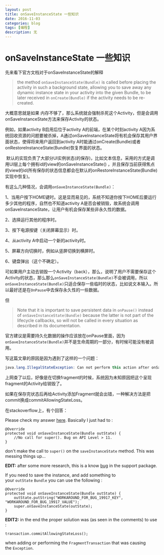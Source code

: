 ```yaml
---
layout: post
title: onSaveInstanceState 一些知识
date: 2016-11-03
categories: blog
tags: [编程]
description: 无
---
```


# onSaveInstanceState 一些知识

先来看下官方文档对于onSaveInstanceState的解释

> the method `onSaveInstanceState(Bundle)` is called before placing the activity in such a background state, allowing you to save away any dynamic instance state in your activity into the given Bundle, to be later received in `onCreate(Bundle)` if the activity needs to be re-created.

大概意思就是如果 内存不够了，那么系统就会强制杀死这个Activity，但是会调用onSaveInstanceState方法来保存Activity的状态。

例如，如果activity B启用后位于activity A的前端，在某个时刻activity A因为系统回收资源的问题要被杀掉，A通过onSaveInstanceState将有机会保存其用户界面状态，使得将来用户返回到activity A时能通过onCreate(Bundle)或者onRestoreInstanceState(Bundle)恢复界面的状态。 

 默认的实现负责了大部分UI实例状态(的保存)，比如文本信息，采用的方式是调用UI层上每个拥有id的view的onSaveInstanceState() ，并且保存当前获得焦点的view的id(所有保存的状态信息都会在默认的onRestoreInstanceState(Bundle)实现中恢复)。 

有这么几种情况，会调用`onSaveInstanceState(Bundle)`： 

1、当用户按下HOME键时。这是显而易见的，系统不知道你按下HOME后要运行多少其他的程序，自然也不知道activity A是否会被销毁，故系统会调用onSaveInstanceState，让用户有机会保存某些非永久性的数据。

2、选择运行其他的程序时。 

3、按下电源按键（关闭屏幕显示）时。 

4、从activity A中启动一个新的activity时。 

5、屏幕方向切换时，例如从竖屏切换到横屏时。

6、键盘弹出（这个不确定）。

 可如果用户主动去销毁一个Activity（back），那么，说明了用户不需要保存这个Activity的状态，那么那么`onSaveInstanceState(Bundle)`不会被调用，所以`onSaveInstanceState(Bundle)`只适合保存一些临时的状态，比如说文本输入。所以最好还是在`OnPause`中去保存永久性的一些数据。

但

> Note that it is important to save persistent data in `onPause()` instead of `onSaveInstanceState(Bundle)` because the latter is not part of the lifecycle callbacks, so will not be called in every situation as described in its documentation.

官方建议是需要持久化数据的操作应该放在onPause里面，因为`onSaveInstanceState(Bundle)`并不是生命周期的一部分，有时候可能没有被调用。



写这篇文章的原因是因为遇到了这样的一个问题：

```java
java.lang.IllegalStateException: Can not perform this action after onSaveInstanceState
```

上网查了以后，好像是在切换fragment的时候，系统因为未知原因把这个呈现fragment的Activity给销毁了。

如果在保存完状态后再给Activity添加Fragment就会出错，一种解决方法是把commit换成commitAllowingStateLoss。

在stackoverflow上，有个回答：

Please check my answer [here](http://stackoverflow.com/a/10261438/542091). Basically I just had to :

```
@Override
protected void onSaveInstanceState(Bundle outState) {
    //No call for super(). Bug on API Level > 11.
}
```

don't make the call to `super()` on the `saveInstanceState` method. This was messing things up...

**EDIT:** after some more research, this is a know [bug](http://code.google.com/p/android/issues/detail?id=19917) in the support package.

If you need to save the instance, and add something to your `outState` `Bundle` you can use the following :

```
@Override
protected void onSaveInstanceState(Bundle outState) {
    outState.putString("WORKAROUND_FOR_BUG_19917_KEY", "WORKAROUND_FOR_BUG_19917_VALUE");
    super.onSaveInstanceState(outState);
}
```

**EDIT2:** in the end the proper solution was (as seen in the comments) to use :

```
transaction.commitAllowingStateLoss();
```

when adding or performing the `FragmentTransaction` that was causing the `Exception`.











